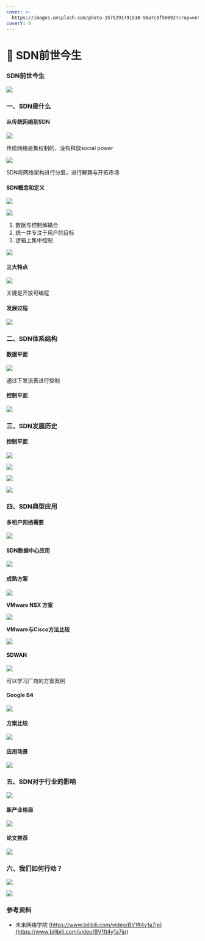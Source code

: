 ```yaml
---
cover: >-
  https://images.unsplash.com/photo-1575291791510-96a7c0f50692?crop=entropy&cs=srgb&fm=jpg&ixid=MnwxOTcwMjR8MHwxfHNlYXJjaHwzfHxzZG58ZW58MHx8fHwxNjQ1OTY5NTE0&ixlib=rb-1.2.1&q=85
coverY: 0
---
```


# 📠 SDN前世今生

### SDN前世今生

![](<../../.gitbook/assets/0 (1) (1) (1) (1)>)

### 一、SDN是什么

#### 从传统网络到SDN

![](<../../.gitbook/assets/1 (1) (1) (2)>)

传统网络是集权制的，没有释放social power

![](<../../.gitbook/assets/2 (1) (1)>)

SDN将网络架构进行分层，进行解耦与开拓市场

#### SDN概念和定义

![](<../../.gitbook/assets/3 (1) (1)>)

![](<../../.gitbook/assets/4 (1) (1)>)

1. 数据与控制解耦合
2. 统一并专注于用户的目标
3. 逻辑上集中控制

![](<../../.gitbook/assets/5 (1) (1)>)

#### 三大特点

![](<../../.gitbook/assets/6 (1) (1)>)

关键是开放可编程

#### 发展过程

![](<../../.gitbook/assets/7 (2)>)

### 二、SDN体系结构

#### 数据平面

![](<../../.gitbook/assets/8 (2)>)

通过下发流表进行控制

#### 控制平面

![](<../../.gitbook/assets/9 (3)>)

### 三、SDN发展历史

#### 控制平面

![](<../../.gitbook/assets/10 (1) (1)>)

![](<../../.gitbook/assets/11 (2) (1)>)

![](<../../.gitbook/assets/12 (1)>)

![](<../../.gitbook/assets/13 (2) (1)>)

### 四、SDN典型应用

#### 多租户网络需要

![](<../../.gitbook/assets/14 (1)>)

#### SDN数据中心应用

![](<../../.gitbook/assets/15 (3)>)

#### 成熟方案

![](<../../.gitbook/assets/16 (1)>)

**VMware NSX 方案**

![](<../../.gitbook/assets/17 (1)>)

**VMware与Cisco方法比较**

![](<../../.gitbook/assets/18 (2)>)

#### SDWAN

![](<../../.gitbook/assets/19 (1)>)

可以学习厂商的方案案例

#### Google B4

![](<../../.gitbook/assets/20 (2)>)

#### 方案比较

![](<../../.gitbook/assets/image (9) (1) (1) (1) (1) (1).png>)



#### 应用场景

![](<../../.gitbook/assets/image (2) (1).png>)

### 五、SDN对于行业的影响

![](<../../.gitbook/assets/image (8) (1).png>)

#### 新产业格局

![](<../../.gitbook/assets/image (11).png>)

#### 论文推荐



![](<../../.gitbook/assets/image (5) (1) (1) (1).png>)

### 六、我们如何行动？

![](<../../.gitbook/assets/image (4) (1) (1) (1).png>)

![](<../../.gitbook/assets/image (7) (1) (1) (1).png>)

### 参考资料

* 未来网络学院  [https://www.bilibili.com/video/BV1ft4y1a7ip](https://www.bilibili.com/video/BV1ft4y1a7ip)
